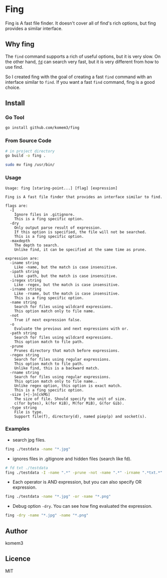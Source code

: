 # Fing

Fing is A fast file finder.
It doesn't cover all of find's rich options, but fing provides a similar interface.

## Why fing

The `find` command supports a rich of useful options, but it is very slow.
On the other hand, [`fd`](https://github.com/sharkdp/fd) can search very fast, but it is very different from how to use find.

So I created fing with the goal of creating a fast `find` command with an interface similar to `find`.
If you want a fast `find` command, fing is a good choice.

## Install

### Go Tool

```bash
go install github.com/komem3/fing
```

### From Source Code

```bash
# in project directory
go build -o fing .

sudo mv fing /usr/bin/
```

### Usage

```
Usage: fing [staring-point...] [flag] [expression]

Fing is A fast file finder that provides an interface similar to find.

flags are:
  -I
    Ignore files in .gitignore.
    This is a fing specific option.
  -dry
    Only output parse result of expression.
    If this option is specified, the file will not be searched.
    This is a fing specific option.
  -maxdepth
    The depth to search.
    Unlike find, it can be specified at the same time as prune.

expression are:
  -iname string
    Like -name, but the match is case insensitive.
  -ipath string
    Like -path, but the match is case insensitive.
  -iregex string
    Like -regex, but the match is case insensitive.
  -irname string
    Like -rname, but the match is case insensitive.
    This is a fing specific option.
  -name string
    Search for files using wildcard expressions.
    This option match only to file name.
  -not
    True if next expression false.
  -o
    Evaluate the previous and next expressions with or.
  -path string
    Search for files using wildcard expressions.
    This option match to file path.
  -prune
    Prunes directory that match before expressions.
  -regex string
    Search for files using regular expressions.
    This option match to file path.
    Unlike find, this is a backward match.
  -rname string
    Search for files using regular expressions.
    This option match only to file name..
    Unlike regex option, this option is exact match.
    This is a fing specific option.
  -size [+|-]n[ckMG]
    The size of file. Should specify the unit of size.
    c(for bytes), k(for KiB), M(for MiB), G(for Gib).
  -type string
    File is type.
    Support file(f), directory(d), named piep(p) and socket(s).
```

### Examples

- search jpg files.

```bash
fing ./testdata -name "*.jpg"
```

- ignores files in .gitignore and hidden files (search like fd).

```bash
# fd txt ./testdata
fing ./testdata -I -name ".*" -prune -not -name ".*" -irname ".*txt.*"
```

- Each operator is AND expression, but you can also specify OR expression.

```bash
fing ./testdata -name "*.jpg" -or -name "*.png"
```

- Debug option `-dry`. You can see how fing evaluated the expression.

```bash
fing -dry -name "*.jpg" -name "*.png"
```

## Author

komem3

## Licence

MIT
